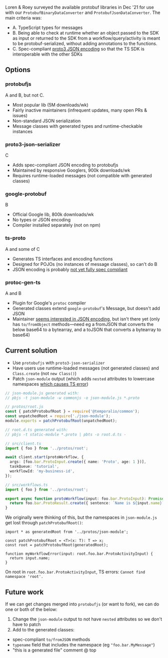 Loren & Roey surveyed the available protobuf libraries in Dec '21 for use with our `ProtobufBinaryDataConverter` and `ProtobufJsonDataConverter`. The main criteria was:

- A. TypeScript types for messages
- B. Being able to check at runtime whether an object passed to the SDK as input or returned to the SDK from a workflow/query/activity is meant to be protobuf-serialized, without adding annotations to the functions.
- C. Spec-compliant [proto3 JSON encoding](https://developers.google.com/protocol-buffers/docs/proto3#json) so that the TS SDK is interoperable with the other SDKs

## Options

### protobufjs

A and B, but not C.

- Most popular lib (5M downloads/wk)
- Fairly inactive maintainers (infrequent updates, many open PRs & issues)
- Non-standard JSON serialization
- Message classes with generated types and runtime-checkable instances

### proto3-json-serializer

C

- Adds spec-compliant JSON encoding to protobufjs
- Maintained by responsive Googlers, 900k downloads/wk
- Requires runtime-loaded messages (not compatible with generated classes)

### google-protobuf

B

- Official Google lib, 800k downloads/wk
- No types or JSON encoding
- Compiler installed separately (not on npm)

### ts-proto

A and some of C

- Generates TS interfaces and encoding functions
- Designed for POJOs (no instances of message classes), so can't do B
- JSON encoding is probably [not yet fully spec compliant](https://github.com/stephenh/ts-proto/pull/448#issuecomment-998166664)

### protoc-gen-ts

A and B

- Plugin for Google's `protoc` compiler
- Generated classes extend `google-protobuf`'s Message, but doesn't add JSON
- Maintainer [seems interested in JSON encoding](https://github.com/protocolbuffers/protobuf/issues/4540#issuecomment-915609405), but isn't there yet (only has `to/fromObject` methods—need eg a fromJSON that converts the below base64 to a bytearray, and a toJSON that converts a bytearray to base64)

## Current solution

- Use `protobufjs` with `proto3-json-serializer`
- Have users use runtime-loaded messages (not generated classes) and `Class.create` (not `new Class()`)
- Patch `json-module` output (which adds `nested` attributes to lowercase namespaces [which causes TS error](https://github.com/protobufjs/protobuf.js/issues/1014))

```ts
// json-module.js generated with:
// pbjs -t json-module -w commonjs -o json-module.js *.proto

// protos/root.js
const { patchProtobufRoot } = require('@temporalio/common');
const unpatchedRoot = require('./json-module');
module.exports = patchProtobufRoot(unpatchedRoot);

// root.d.ts generated with:
// pbjs -t static-module *.proto | pbts -o root.d.ts -

// src/client.ts
import { foo } from '../protos/root';

await client.start(protoWorkflow, {
  args: [foo.bar.ProtoInput.create({ name: 'Proto', age: 1 })],
  taskQueue: 'tutorial',
  workflowId: 'my-business-id',
});

// src/workflows.ts
import { foo } from '../protos/root';

export async function protoWorkflow(input: foo.bar.ProtoInput): Promise<foo.bar.ProtoResult> {
  return foo.bar.ProtoResult.create({ sentence: `Name is ${input.name}` });
}
```

We originally were thinking of this, but the namespaces in `json-module.js` get lost through `patchProtobufRoot()`:

```
import * as generatedRoot from '../protos/json-module';

const patchProtobufRoot = <T>(x: T): T => x;
const root = patchProtobufRoot(generatedRoot);

function myWorkflowError(input: root.foo.bar.ProtoActivityInput) {
  return input.name;
}
```

On root in `root.foo.bar.ProtoActivityInput`, TS errors: `Cannot find namespace 'root'.`

## Future work

If we can get changes merged into `protobufjs` (or want to fork), we can do one or both of the below:

1. Change the `json-module` output to not have `nested` attributes so we don't have to patch
2. Add to the generated classes:

- spec-compliant `to/fromJSON` methods
- `typename` field that includes the namespace (eg `"foo.bar.MyMessage"`)
- "this is a generated file" comment @ top

